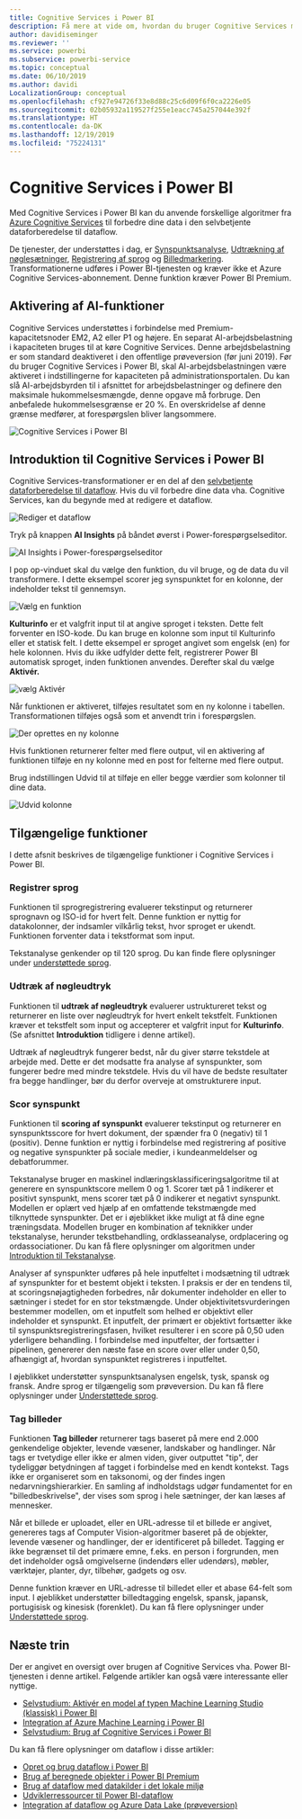 ```yaml
---
title: Cognitive Services i Power BI
description: Få mere at vide om, hvordan du bruger Cognitive Services med Power BI
author: davidiseminger
ms.reviewer: ''
ms.service: powerbi
ms.subservice: powerbi-service
ms.topic: conceptual
ms.date: 06/10/2019
ms.author: davidi
LocalizationGroup: conceptual
ms.openlocfilehash: cf927e94726f33e8d88c25c6d09f6f0ca2226e05
ms.sourcegitcommit: 02b05932a119527f255e1eacc745a257044e392f
ms.translationtype: HT
ms.contentlocale: da-DK
ms.lasthandoff: 12/19/2019
ms.locfileid: "75224131"
---
```

# <a name="cognitive-services-in-power-bi"></a>Cognitive Services i Power BI 

Med Cognitive Services i Power BI kan du anvende forskellige algoritmer fra [Azure Cognitive Services](https://azure.microsoft.com/services/cognitive-services/) til forbedre dine data i den selvbetjente dataforberedelse til dataflow.

De tjenester, der understøttes i dag, er [Synspunktsanalyse](https://docs.microsoft.com/azure/cognitive-services/text-analytics/how-tos/text-analytics-how-to-sentiment-analysis), [Udtrækning af nøglesætninger](https://docs.microsoft.com/azure/cognitive-services/text-analytics/how-tos/text-analytics-how-to-keyword-extraction), [Registrering af sprog](https://docs.microsoft.com/azure/cognitive-services/text-analytics/how-tos/text-analytics-how-to-language-detection) og [Billedmarkering](https://docs.microsoft.com/azure/cognitive-services/computer-vision/concept-tagging-images). Transformationerne udføres i Power BI-tjenesten og kræver ikke et Azure Cognitive Services-abonnement. Denne funktion kræver Power BI Premium.

## <a name="enabling-ai-features"></a>**Aktivering af AI-funktioner**

Cognitive Services understøttes i forbindelse med Premium-kapacitetsnoder EM2, A2 eller P1 og højere. En separat AI-arbejdsbelastning i kapaciteten bruges til at køre Cognitive Services. Denne arbejdsbelastning er som standard deaktiveret i den offentlige prøveversion (før juni 2019). Før du bruger Cognitive Services i Power BI, skal AI-arbejdsbelastningen være aktiveret i indstillingerne for kapaciteten på administrationsportalen. Du kan slå AI-arbejdsbyrden til i afsnittet for arbejdsbelastninger og definere den maksimale hukommelsesmængde, denne opgave må forbruge. Den anbefalede hukommelsesgrænse er 20 %. En overskridelse af denne grænse medfører, at forespørgslen bliver langsommere.

![Cognitive Services i Power BI](media/service-cognitive-services/cognitive-services_01.png)

## <a name="getting-started-with-cognitive-services-in-power-bi"></a>**Introduktion til Cognitive Services i Power BI**

Cognitive Services-transformationer er en del af den [selvbetjente dataforberedelse til dataflow](https://powerbi.microsoft.com/blog/introducing-power-bi-data-prep-wtih-dataflows/). Hvis du vil forbedre dine data vha. Cognitive Services, kan du begynde med at redigere et dataflow.

![Rediger et dataflow](media/service-cognitive-services/cognitive-services_02.png)

Tryk på knappen **AI Insights** på båndet øverst i Power-forespørgselseditor.

![AI Insights i Power-forespørgselseditor](media/service-cognitive-services/cognitive-services_03.png)

I pop op-vinduet skal du vælge den funktion, du vil bruge, og de data du vil transformere. I dette eksempel scorer jeg synspunktet for en kolonne, der indeholder tekst til gennemsyn.

![Vælg en funktion](media/service-cognitive-services/cognitive-services_04.png)

**Kulturinfo** er et valgfrit input til at angive sproget i teksten. Dette felt forventer en ISO-kode. Du kan bruge en kolonne som input til Kulturinfo eller et statisk felt. I dette eksempel er sproget angivet som engelsk (en) for hele kolonnen. Hvis du ikke udfylder dette felt, registrerer Power BI automatisk sproget, inden funktionen anvendes. Derefter skal du vælge **Aktivér.**

![vælg Aktivér](media/service-cognitive-services/cognitive-services_05.png)

Når funktionen er aktiveret, tilføjes resultatet som en ny kolonne i tabellen. Transformationen tilføjes også som et anvendt trin i forespørgslen.

![Der oprettes en ny kolonne](media/service-cognitive-services/cognitive-services_06.png)

Hvis funktionen returnerer felter med flere output, vil en aktivering af funktionen tilføje en ny kolonne med en post for felterne med flere output.

Brug indstillingen Udvid til at tilføje en eller begge værdier som kolonner til dine data.

![Udvid kolonne](media/service-cognitive-services/cognitive-services_07.png)

## <a name="available-functions"></a>**Tilgængelige funktioner**

I dette afsnit beskrives de tilgængelige funktioner i Cognitive Services i Power BI.

### <a name="detect-language"></a>**Registrer sprog**

Funktionen til sprogregistrering evaluerer tekstinput og returnerer sprognavn og ISO-id for hvert felt. Denne funktion er nyttig for datakolonner, der indsamler vilkårlig tekst, hvor sproget er ukendt. Funktionen forventer data i tekstformat som input.

Tekstanalyse genkender op til 120 sprog. Du kan finde flere oplysninger under [understøttede sprog](https://docs.microsoft.com/azure/cognitive-services/text-analytics/text-analytics-supported-languages).

### <a name="extract-key-phrases"></a>**Udtræk af nøgleudtryk**

Funktionen til **udtræk af nøgleudtryk** evaluerer ustruktureret tekst og returnerer en liste over nøgleudtryk for hvert enkelt tekstfelt. Funktionen kræver et tekstfelt som input og accepterer et valgfrit input for **Kulturinfo**. (Se afsnittet **Introduktion** tidligere i denne artikel).

Udtræk af nøgleudtryk fungerer bedst, når du giver større tekstdele at arbejde med. Dette er det modsatte fra analyse af synspunkter, som fungerer bedre med mindre tekstdele. Hvis du vil have de bedste resultater fra begge handlinger, bør du derfor overveje at omstrukturere input.

### <a name="score-sentiment"></a>**Scor synspunkt**

Funktionen til **scoring af synspunkt** evaluerer tekstinput og returnerer en synspunktsscore for hvert dokument, der spænder fra 0 (negativ) til 1 (positiv). Denne funktion er nyttig i forbindelse med registrering af positive og negative synspunkter på sociale medier, i kundeanmeldelser og debatforummer.

Tekstanalyse bruger en maskinel indlæringsklassificeringsalgoritme til at generere en synspunktscore mellem 0 og 1. Scorer tæt på 1 indikerer et positivt synspunkt, mens scorer tæt på 0 indikerer et negativt synspunkt. Modellen er oplært ved hjælp af en omfattende tekstmængde med tilknyttede synspunkter. Det er i øjeblikket ikke muligt at få dine egne træningsdata. Modellen bruger en kombination af teknikker under tekstanalyse, herunder tekstbehandling, ordklasseanalyse, ordplacering og ordassociationer. Du kan få flere oplysninger om algoritmen under [Introduktion til Tekstanalyse](https://blogs.technet.microsoft.com/machinelearning/2015/04/08/introducing-text-analytics-in-the-azure-ml-marketplace/).

Analyser af synspunkter udføres på hele inputfeltet i modsætning til udtræk af synspunkter for et bestemt objekt i teksten. I praksis er der en tendens til, at scoringsnøjagtigheden forbedres, når dokumenter indeholder en eller to sætninger i stedet for en stor tekstmængde. Under objektivitetsvurderingen bestemmer modellen, om et inputfelt som helhed er objektivt eller indeholder et synspunkt. Et inputfelt, der primært er objektivt fortsætter ikke til synspunktsregistreringsfasen, hvilket resulterer i en score på 0,50 uden yderligere behandling. I forbindelse med inputfelter, der fortsætter i pipelinen, genererer den næste fase en score over eller under 0,50, afhængigt af, hvordan synspunktet registreres i inputfeltet.

I øjeblikket understøtter synspunktsanalysen engelsk, tysk, spansk og fransk. Andre sprog er tilgængelig som prøveversion. Du kan få flere oplysninger under [Understøttede sprog](https://docs.microsoft.com/azure/cognitive-services/text-analytics/text-analytics-supported-languages).

### <a name="tag-images"></a>**Tag billeder**

Funktionen **Tag billeder** returnerer tags baseret på mere end 2.000 genkendelige objekter, levende væsener, landskaber og handlinger. Når tags er tvetydige eller ikke er almen viden, giver outputtet "tip", der tydeliggør betydningen af tagget i forbindelse med en kendt kontekst. Tags ikke er organiseret som en taksonomi, og der findes ingen nedarvningshierarkier. En samling af indholdstags udgør fundamentet for en "billedbeskrivelse", der vises som sprog i hele sætninger, der kan læses af mennesker.

Når et billede er uploadet, eller en URL-adresse til et billede er angivet, genereres tags af Computer Vision-algoritmer baseret på de objekter, levende væsener og handlinger, der er identificeret på billedet. Tagging er ikke begrænset til det primære emne, f.eks. en person i forgrunden, men det indeholder også omgivelserne (indendørs eller udendørs), møbler, værktøjer, planter, dyr, tilbehør, gadgets og osv.

Denne funktion kræver en URL-adresse til billedet eller et abase 64-felt som input. I øjeblikket understøtter billedtagging engelsk, spansk, japansk, portugisisk og kinesisk (forenklet). Du kan få flere oplysninger under [Understøttede sprog](https://docs.microsoft.com/rest/api/cognitiveservices/computervision/tagimage/tagimage#uri-parameters).

## <a name="next-steps"></a>Næste trin

Der er angivet en oversigt over brugen af Cognitive Services vha. Power BI-tjenesten i denne artikel. Følgende artikler kan også være interessante eller nyttige. 

* [Selvstudium: Aktivér en model af typen Machine Learning Studio (klassisk) i Power BI](service-tutorial-invoke-machine-learning-model.md)
* [Integration af Azure Machine Learning i Power BI](service-machine-learning-integration.md)
* [Selvstudium: Brug af Cognitive Services i Power BI](service-tutorial-use-cognitive-services.md)


Du kan få flere oplysninger om dataflow i disse artikler:
* [Opret og brug dataflow i Power BI](service-dataflows-create-use.md)
* [Brug af beregnede objekter i Power BI Premium](service-dataflows-computed-entities-premium.md)
* [Brug af dataflow med datakilder i det lokale miljø](service-dataflows-on-premises-gateways.md)
* [Udviklerressourcer til Power BI-dataflow](service-dataflows-developer-resources.md)
* [Integration af dataflow og Azure Data Lake (prøveversion)](service-dataflows-azure-data-lake-integration.md)